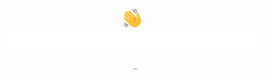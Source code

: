 <h1></h1>

<h4 align="center">
  <a href="#"><img src="./widgets/wave.svg" height="38" width="38" alt="👋" title="👋" /></a>
  <span>&nbsp;&nbsp;</span>
  <a href="https://xulai.me" title="xulai">
    <picture>
      <source media="(prefers-color-scheme: dark)" srcset="./widgets/title-dark.svg">
      <img alt="Hello World! I am xulai." src="/widgets/title-light.svg">
    </picture>
  </a>
</h4>

<p align="center"><samp>_</samp></p>